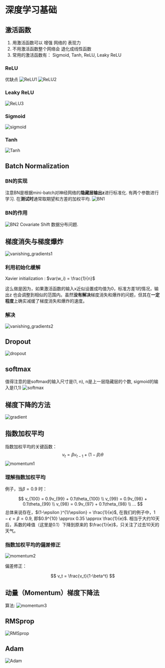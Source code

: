 # 深度学习基础

## 激活函数
1. 用激活函数可以 增强 网络的 表现力
2. 不用激活函数整个网络会 退化成线性函数
3. 常用的激活函数有： Sigmoid, Tanh, ReLU, Leaky ReLU
### ReLU
优缺点
![ReLU1](_assset/../_asset/ReLU1.png)
![ReLU2](_assset/../_asset/ReLU2.png)

### Leaky ReLU
![ReLU3](_assset/../_asset/Leaky_ReLU.png)

### Sigmoid
![sigmoid](_assset/../_asset/Sigmoid1.png)

### Tanh
![Tanh](_assset/../_asset/Tanh.png)

## Batch Normalization

### BN的实现
注意BN是根据mini-batch对神经网络的**隐藏层输出z**进行标准化. 有两个参数进行学习. 在**测试时**通常取期望和方差的加权平均.
![BN1](_assset/../_asset/BN1.png)

### BN的作用
![BN2](_assset/../_asset/BN2.png)
Covariate Shift 数据分布问题.

## 梯度消失与梯度爆炸
![vanishing_gradients1](_asset/梯度消失1.png)

### 利用初始化缓解
Xavier initialization : $var(w_i) = \frac{1}{n}$

这么做是因为，如果激活函数的输入x近似设置成均值为0，标准方差1的情况，输出z 也会调整到相似的范围内。虽然**没有解决**梯度消失和爆炸的问题，但其在**一定程度**上确实减缓了梯度消失和爆炸的速度。

### 解决
![vanishing_gradients2](_asset/梯度消失2.png)

## Dropout
![dropout](_asset/dropout.png)

## softmax
值得注意的是softmax的输入尺寸是(1, n), n是上一层隐藏层的个数, sigmoid的输入是(1,1)
![softmax](_asset/softmax.png)

## 梯度下降的方法
![gradient](_asset/梯度下降.png)


## 指数加权平均
指数加权平均的关键函数：
$$
    v_t = \beta v_{t-1}+(1-\beta)\theta
$$
![momentum1](_asset/momentum1.png)

### 理解指数加权平均
例子，当$β = 0.9$ 时：

$$
v_{100} = 0.9v_{99} + 0.1\theta_{100} 
\\
v_{99} = 0.9v_{98} + 0.1\theta_{99} 
\\
v_{98} = 0.9v_{97} + 0.1\theta_{98} 
\\
...
$$
总体来说存在，$(1-\epsilon )^{1/\epsilon} = \frac{1}{e}$, 在我们的例子中，$1-\epsilon = \beta = 0.9$, 即$0.9^{10} \approx 0.35 \approx \frac{1}{e}$. 相当于大约10天后，系数的峰值（这里是0.1）下降到原来的 $\frac{1}{e}$，只关注了过去10天的天气。

### 指数加权平均的偏差修正
![momentum2](_asset/momentum2.png)

偏差修正：

$$
    v_t = \frac{v_t}{1-\beta^t}
$$

## 动量（Momentum）梯度下降法
算法:
![momentum3](_asset/momentum3.png)

## RMSprop
![RMSprop](_asset/RMSprop.png)

## Adam
![Adam](_asset/Adam.png)

